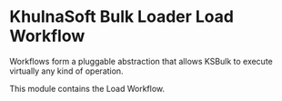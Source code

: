 # KhulnaSoft Bulk Loader Load Workflow

Workflows form a pluggable abstraction that allows KSBulk to execute virtually any kind of 
operation.

This module contains the Load Workflow.
